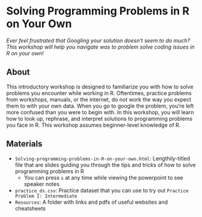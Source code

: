 # Solving Programming Problems in R on Your Own
*Ever feel frustrated that Googling your solution doesn't seem to do much? This workshop will help you navigate was to problem solve coding issues in R on your own!*

## About 
This introductory workshop is designed to familiarize you with how to solve problems you encounter while working in R. Oftentimes, practice problems from workshops, manuals, or the internet, do not work the way you expect them to with your own data. When you go to google the problem, you’re left more confused than you were to begin with. In this workshop, you will learn how to look up, rephrase, and interpret solutions to programming problems you face in R. This workshop assumes beginner-level knowledge of R.

## Materials
- `Solving-programming-problems-in-R-on-your-own.html`: Lengthily-titled file that are slides guiding you through the tips and tricks of how to solve programming problems in R
  - You can press `s` at any time while viewing the powerpoint to see speaker notes 
- `practice_ds.csv`: Practice dataset that you can use to try out `Practice Problem I: Intermediate`
- `Resources`: A folder with links and pdfs of useful websites and cheatsheets 
